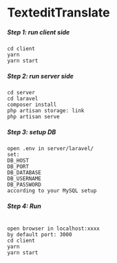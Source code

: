 # TexteditTranslate

##### Step 1: run client side
  ```
  cd client
  yarn 
  yarn start
  ```
  
##### Step 2: run server side
   ```
 cd server
  cd laravel
  composer install 
  php artisan storage: link
  php artisan serve
  ```

  
##### Step 3: setup DB
   ```
 open .env in server/laravel/
  set:
  DB_HOST
  DB_PORT
  DB_DATABASE
  DB_USERNAME
  DB_PASSWORD
  according to your MySQL setup
   ```

  
##### Step 4: Run
  ```

  open browser in localhost:xxxx
  by default port: 3000
cd client
  yarn 
  yarn start
  
  ```
